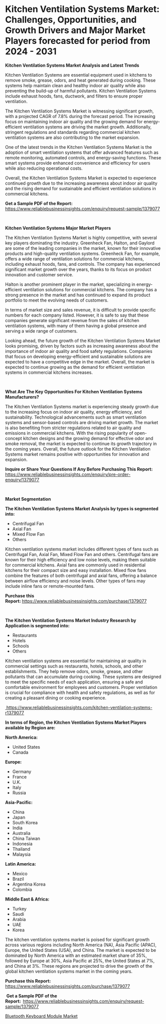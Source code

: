 <p><h1>Kitchen Ventilation Systems Market: Challenges, Opportunities, and Growth Drivers and Major Market Players forecasted for period from 2024 - 2031</h1></p><p><strong>Kitchen Ventilation Systems Market Analysis and Latest Trends</strong></p>
<p><p>Kitchen Ventilation Systems are essential equipment used in kitchens to remove smoke, grease, odors, and heat generated during cooking. These systems help maintain clean and healthy indoor air quality while also preventing the build-up of harmful pollutants. Kitchen Ventilation Systems include exhaust hoods, fans, ductwork, and filters to ensure proper ventilation.</p><p>The Kitchen Ventilation Systems Market is witnessing significant growth, with a projected CAGR of 7.8% during the forecast period. The increasing focus on maintaining indoor air quality and the growing demand for energy-efficient ventilation systems are driving the market growth. Additionally, stringent regulations and standards regarding commercial kitchen ventilation systems are also contributing to the market expansion.</p><p>One of the latest trends in the Kitchen Ventilation Systems Market is the adoption of smart ventilation systems that offer advanced features such as remote monitoring, automated controls, and energy-saving functions. These smart systems provide enhanced convenience and efficiency for users while also reducing operational costs.</p><p>Overall, the Kitchen Ventilation Systems Market is expected to experience continued growth due to the increasing awareness about indoor air quality and the rising demand for sustainable and efficient ventilation solutions in commercial kitchens.</p></p>
<p><strong>Get a Sample PDF of the Report:&nbsp;</strong> <a href="https://www.reliablebusinessinsights.com/enquiry/request-sample/1379077">https://www.reliablebusinessinsights.com/enquiry/request-sample/1379077</a></p>
<p>&nbsp;</p>
<p><strong>Kitchen Ventilation Systems Major Market Players</strong></p>
<p><p>The Kitchen Ventilation Systems Market is highly competitive, with several key players dominating the industry. Greenheck Fan, Halton, and Gaylord are some of the leading companies in the market, known for their innovative products and high-quality ventilation systems. Greenheck Fan, for example, offers a wide range of ventilation solutions for commercial kitchens, including exhaust hoods, fans, and controls. The company has experienced significant market growth over the years, thanks to its focus on product innovation and customer service.</p><p>Halton is another prominent player in the market, specializing in energy-efficient ventilation solutions for commercial kitchens. The company has a strong presence in the market and has continued to expand its product portfolio to meet the evolving needs of customers.</p><p>In terms of market size and sales revenue, it is difficult to provide specific numbers for each company listed. However, it is safe to say that these companies generate significant revenue from the sales of kitchen ventilation systems, with many of them having a global presence and serving a wide range of customers.</p><p>Looking ahead, the future growth of the Kitchen Ventilation Systems Market looks promising, driven by factors such as increasing awareness about the importance of indoor air quality and food safety regulations. Companies that focus on developing energy-efficient and sustainable solutions are expected to have a competitive edge in the market. Overall, the market is expected to continue growing as the demand for efficient ventilation systems in commercial kitchens increases.</p></p>
<p>&nbsp;</p>
<p><strong>What Are The Key Opportunities For Kitchen Ventilation Systems Manufacturers?</strong></p>
<p><p>The Kitchen Ventilation Systems market is experiencing steady growth due to the increasing focus on indoor air quality, energy efficiency, and sustainability. Technological advancements such as smart ventilation systems and sensor-based controls are driving market growth. The market is also benefiting from stricter regulations related to air quality and emissions in commercial kitchens. With the rising popularity of open-concept kitchen designs and the growing demand for effective odor and smoke removal, the market is expected to continue its growth trajectory in the coming years. Overall, the future outlook for the Kitchen Ventilation Systems market remains positive with opportunities for innovation and expansion.</p></p>
<p><strong>Inquire or Share Your Questions If Any Before Purchasing This Report:</strong> <a href="https://www.reliablebusinessinsights.com/enquiry/pre-order-enquiry/1379077">https://www.reliablebusinessinsights.com/enquiry/pre-order-enquiry/1379077</a></p>
<p>&nbsp;</p>
<p><strong>Market Segmentation</strong></p>
<p><strong>The Kitchen Ventilation Systems Market Analysis by types is segmented into:</strong></p>
<p><ul><li>Centrifugal Fan</li><li>Axial Fan</li><li>Mixed Flow Fan</li><li>Others</li></ul></p>
<p><p>Kitchen ventilation systems market includes different types of fans such as Centrifugal Fan, Axial Fan, Mixed Flow Fan and others. Centrifugal fans are known for their high efficiency and low noise levels, making them suitable for commercial kitchens. Axial fans are commonly used in residential kitchens for their compact size and easy installation. Mixed flow fans combine the features of both centrifugal and axial fans, offering a balance between airflow efficiency and noise levels. Other types of fans may include inline fans or remote-mounted fans.</p></p>
<p><strong>Purchase this Report:&nbsp;</strong><a href="https://www.reliablebusinessinsights.com/purchase/1379077">https://www.reliablebusinessinsights.com/purchase/1379077</a></p>
<p>&nbsp;</p>
<p><strong>The Kitchen Ventilation Systems Market Industry Research by Application is segmented into:</strong></p>
<p><ul><li>Restaurants</li><li>Hotels</li><li>Schools</li><li>Others</li></ul></p>
<p><p>Kitchen ventilation systems are essential for maintaining air quality in commercial settings such as restaurants, hotels, schools, and other establishments. They help remove odors, smoke, grease, and other pollutants that can accumulate during cooking. These systems are designed to meet the specific needs of each application, ensuring a safe and comfortable environment for employees and customers. Proper ventilation is crucial for compliance with health and safety regulations, as well as for creating a pleasant dining or cooking experience.</p></p>
<p><a href="https://www.reliablebusinessinsights.com/kitchen-ventilation-systems-r1379077">&nbsp;https://www.reliablebusinessinsights.com/kitchen-ventilation-systems-r1379077</a></p>
<p><strong>In terms of Region, the Kitchen Ventilation Systems Market Players available by Region are:</strong></p>
<p>
    <p> <strong> North America: </strong>
        <ul>
            <li>United States</li>
            <li>Canada</li>
        </ul>
        </p> 
    <p> <strong> Europe: </strong>
        <ul>
            <li>Germany</li>
            <li>France</li>
            <li>U.K.</li>
            <li>Italy</li>
            <li>Russia</li>
        </ul>
        </p> 
    <p> <strong> Asia-Pacific: </strong>
        <ul>
            <li>China</li>
            <li>Japan</li>
            <li>South Korea</li>
            <li>India</li>
            <li>Australia</li>
            <li>China Taiwan</li>
            <li>Indonesia</li>
            <li>Thailand</li>
            <li>Malaysia</li>
        </ul>
        </p> 
    <p> <strong> Latin America: </strong>
        <ul>
            <li>Mexico</li>
            <li>Brazil</li>
            <li>Argentina Korea</li>
            <li>Colombia</li>
        </ul>
        </p> 
    <p> <strong> Middle East & Africa: </strong>
        <ul>
            <li>Turkey</li>
            <li>Saudi</li>
            <li>Arabia</li>
            <li>UAE</li>
            <li>Korea</li>
        </ul>
    </p>
    </p>
<p><p>The kitchen ventilation systems market is poised for significant growth across various regions including North America (NA), Asia Pacific (APAC), Europe, the United States (USA), and China. The market is expected to be dominated by North America with an estimated market share of 35%, followed by Europe at 30%, Asia Pacific at 25%, the United States at 7%, and China at 3%. These regions are projected to drive the growth of the global kitchen ventilation systems market in the coming years.</p></p>
<p><strong>Purchase this Report: </strong><a href="https://www.reliablebusinessinsights.com/purchase/1379077">https://www.reliablebusinessinsights.com/purchase/1379077</a></p>
<p>&nbsp;<strong>Get a Sample PDF of the Report:&nbsp;&nbsp;</strong><a href="https://www.reliablebusinessinsights.com/enquiry/request-sample/1379077">https://www.reliablebusinessinsights.com/enquiry/request-sample/1379077</a></p>
<p><strong></strong></p>
<p><p><a href="https://github.com/vimar16th/Market-Research-Report-List-5/blob/main/bluetooth-keyboard-module-market.md">Bluetooth Keyboard Module Market</a></p></p>